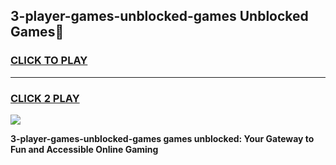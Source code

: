 
## 3-player-games-unblocked-games Unblocked Games👋
<h3>
<a href="https://news.freeplayer.one?title=3-player-games-unblocked-games&ref=16F">CLICK TO PLAY</a></h3>
<hr>

<h3>
<a href="https://news.freeplayer.one?title=3-player-games-unblocked-games&ref=16F">CLICK 2 PLAY</a>
  
</h3>

<a href="https://news.freeplayer.one?title=3-player-games-unblocked-games&ref=16F/"><img src="https://clearcache.store/games.png"></a>


**3-player-games-unblocked-games games unblocked: Your Gateway to Fun and Accessible Online Gaming**
